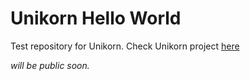 # Unikorn Hello World
Test repository for Unikorn. Check Unikorn project [here](https://github.com/5elenay/unikorn) 

_will be public soon._